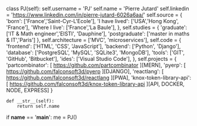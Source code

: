 class PJ(self):
        self.username = 'PJ'
        self.name = 'Pierre Jutard'
        self.linkedin = 'https://www.linkedin.com/in/pierre-jutard-6026a6aa/'
        self.source = {
            'born': ['France','Saint-Cyr-L'Ecole'],
            'I have lived': ['USA','Hong Kong', 'France'],
            'Where I live': ['France','La Baule'],
        },
        self.studies = {
            'graduate': ['IT & Math engineer','EISTI', 'Dauphine'],
            'postgraduate': ['master in maths & IT','Paris']
        },
        self.architecture = ['MVC', 'microservices'],
        self.code = {
            'frontend': ['HTML', 'CSS', 'JavaScript'],
            'backend': ['Python', 'Django'],
            'database': ['PostgreSQL', 'MySQL', 'SQLite3', 'MongoDB'],
            'tools': ['GIT', 'GitHub', 'Bitbucket'],
            'ides': ['Visual Studio Code'],
        },
        self.projects = {
            'partcombinator': [ https://github.com/partcombinator ][MERN],
            'pyerp': [ https://github.com/falconsoft3d/pyerp ][DJANGO],
            'reactlang': [ https://github.com/falconsoft3d/reactlang ][PWA],
            'knox-token-library-api': [ https://github.com/falconsoft3d/knox-token-library-api ][API, DOCKER, NODE, EXPRESS]
        }
        

    def __str__(self):
        return self.name


if __name__ == '__main__':
    me = PJ()
